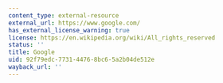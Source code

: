 ```yaml
---
content_type: external-resource
external_url: https://www.google.com/
has_external_license_warning: true
license: https://en.wikipedia.org/wiki/All_rights_reserved
status: ''
title: Google
uid: 92f79edc-7731-4476-8bc6-5a2b04de512e
wayback_url: ''
---
```

